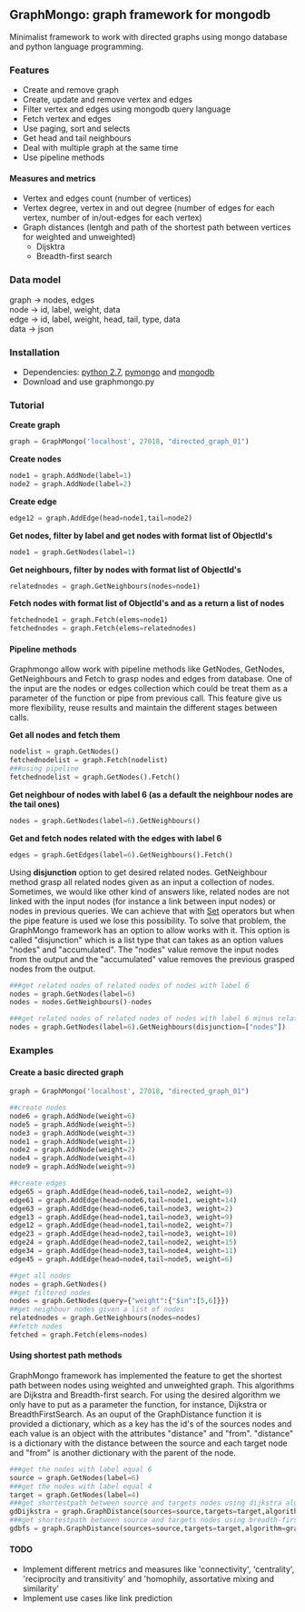 ## GraphMongo: graph framework for mongodb
Minimalist framework to work with directed graphs using mongo database and python language programming.

### Features
* Create and remove graph
* Create, update and remove vertex and edges
* Filter vertex and edges using mongodb query language
* Fetch vertex and edges
* Use paging, sort and selects
* Get head and tail neighbours
* Deal with multiple graph at the same time
* Use pipeline methods

#### Measures and metrics
* Vertex and edges count (number of vertices)
* Vertex degree, vertex in and out degree (number of edges for each vertex, number of in/out-edges for each vertex)
* Graph distances (lentgh and path of the shortest path between vertices for weighted and unweighted)
  - Dijsktra
  - Breadth-first search

### Data model
graph -> nodes, edges  
node -> id, label, weight, data  
edge -> id, label, weight, head, tail, type, data  
data -> json

### Installation
+ Dependencies: [python 2.7](https://wiki.python.org/moin/BeginnersGuide/Download), [pymongo](https://docs.mongodb.com/getting-started/python/client/) and [mongodb](https://docs.mongodb.com/manual/installation/?jmp=footer)
+ Download and use graphmongo.py

### Tutorial
**Create graph**
```python
graph = GraphMongo('localhost', 27018, "directed_graph_01")
```
**Create nodes**
```python
node1 = graph.AddNode(label=1)
node2 = graph.AddNode(label=2)

```
**Create edge**
```python
edge12 = graph.AddEdge(head=node1,tail=node2)
```
**Get nodes, filter by label and get nodes with format list of ObjectId's**
```python
node1 = graph.GetNodes(label=1)
```
**Get neighbours, filter by nodes with format list of ObjectId's**
```python
relatednodes = graph.GetNeighbours(nodes=node1)
```
**Fetch nodes with format list of ObjectId's and as a return a list of nodes**
```python
fetchednode1 = graph.Fetch(elems=node1)
fetchednodes = graph.Fetch(elems=relatednodes)
```

#### Pipeline methods
Graphmongo allow work with pipeline methods like GetNodes, GetNodes, GetNeighbours and Fetch to grasp nodes and edges from database. One of the input are the nodes or edges collection which could be treat them as a parameter of the function or pipe from previous call. This feature give us more flexibility, reuse results and maintain the different stages between calls.   

**Get all nodes and fetch them**
```python
nodelist = graph.GetNodes()   
fetchednodelist = graph.Fetch(nodelist)  
###using pipeline
fetchednodelist = graph.GetNodes().Fetch()
```
**Get neighbour of nodes with label 6 (as a default the neighbour nodes are the tail ones)**
```python
nodes = graph.GetNodes(label=6).GetNeighbours()
```

**Get and fetch nodes related with the edges with label 6**
```python
edges = graph.GetEdges(label=6).GetNeighbours().Fetch()
```

Using **disjunction** option to get desired related nodes. GetNeighbour method grasp all related nodes given as an input a collection of nodes. Sometimes, we would like other kind of answers like, related nodes are not linked with the input nodes (for instance a link between input nodes) or nodes in previous queries. We can achieve that with [Set](https://docs.python.org/2/library/sets.html) operators but when the pipe feature is used we lose this possibility. To solve that problem, the GraphMongo framework has an option to allow works with it. This option is called "disjunction" which is a list type that can takes as an option values "nodes" and "accumulated". The "nodes" value remove the input nodes from the output and the "accumulated" value removes the previous grasped nodes from the output. 

```python
###get related nodes of related nodes of nodes with label 6
nodes = graph.GetNodes(label=6)
nodes = nodes.GetNeighbours()-nodes

###get related nodes of related nodes of nodes with label 6 minus related nodes of nodes with label 6
nodes = graph.GetNodes(label=6).GetNeighbours(disjunction=["nodes"])
```

### Examples
#### Create a basic directed graph
```python
graph = GraphMongo('localhost', 27018, "directed_graph_01")

##create nodes
node6 = graph.AddNode(weight=6)
node5 = graph.AddNode(weight=5)
node3 = graph.AddNode(weight=3)
node1 = graph.AddNode(weight=1)
node2 = graph.AddNode(weight=2)
node4 = graph.AddNode(weight=4)
node9 = graph.AddNode(weight=9)

##create edges
edge65 = graph.AddEdge(head=node6,tail=node2, weight=9)
edge61 = graph.AddEdge(head=node6,tail=node1, weight=14)
edge63 = graph.AddEdge(head=node6,tail=node3, weight=2)
edge13 = graph.AddEdge(head=node1,tail=node3, weight=9)
edge12 = graph.AddEdge(head=node1,tail=node2, weight=7)
edge23 = graph.AddEdge(head=node2,tail=node3, weight=10)
edge24 = graph.AddEdge(head=node2,tail=node2, weight=15)
edge34 = graph.AddEdge(head=node3,tail=node4, weight=11)
edge45 = graph.AddEdge(head=node4,tail=node5, weight=6)

##get all nodes
nodes = graph.GetNodes()
##get filtered nodes
nodes = graph.GetNodes(query={"weight":{"$in":[5,6]}})
##get neighbour nodes given a list of nodes
relatednodes = graph.GetNeighbours(nodes=nodes)
##fetch nodes
fetched = graph.Fetch(elems=nodes)
```

#### Using shortest path methods
GraphMongo framework has implemented the feature to get the shortest path between nodes using weighted and unweighted graph. This algorithms are Dijkstra and Breadth-first search. For using the desired algorithm we only have to put as a parameter the function, for instance, Dijkstra or BreadthFirstSearch. As an ouput of the GraphDistance function it is provided a dictionary, which as a key has the id's of the sources nodes and each value is an object with the attributes "distance" and "from". "distance" is a dictionary with the distance between the source and each target node and "from" is another dictionary with the parent of the node.
```python
###get the nodes with label equal 6
source = graph.GetNodes(label=6)
###get the nodes with label equal 4
target = graph.GetNodes(label=4)
###get shortestpath between source and targets nodes using dijkstra algorithm for weighted graph
gdDijkstra = graph.GraphDistance(sources=source,targets=target,algorithm=graph.Dijkstra)
###get shortestpath between source and targets nodes using breadth-first search algorithm for unweighted graph
gdbfs = graph.GraphDistance(sources=source,targets=target,algorithm=graph.BreadthFirstSearch)
```

#### TODO
* Implement different metrics and measures like 'connectivity', 'centrality', 'reciprocity and transitivity' and 'homophily, assortative mixing and similarity'  
* Implement use cases like link prediction  

